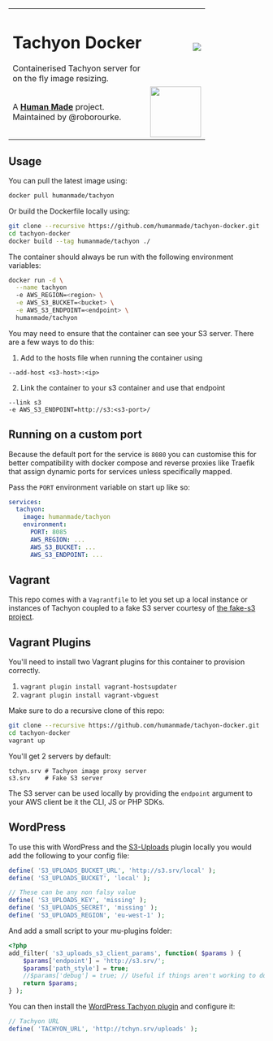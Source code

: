 <table width="100%">
	<tr>
		<td align="left" width="70">
			<h1>Tachyon Docker</h1>
			Containerised Tachyon server for on the fly image resizing.
		</td>
		<td align="right" width="30%">
			<a href="https://hub.docker.com/r/humanmade/tachyon"><img src="http://dockeri.co/image/humanmade/tachyon" /></a>
		</td>
	</tr>
	<tr>
		<td>
			A <strong><a href="https://hmn.md/">Human Made</a></strong> project. Maintained by @roborourke.
		</td>
		<td align="center">
			<img src="https://hmn.md/content/themes/hmnmd/assets/images/hm-logo.svg" width="100" />
		</td>
	</tr>
</table>

## Usage

You can pull the latest image using:

```sh
docker pull humanmade/tachyon
```

Or build the Dockerfile locally using:

```sh
git clone --recursive https://github.com/humanmade/tachyon-docker.git
cd tachyon-docker
docker build --tag humanmade/tachyon ./
```

The container should always be run with the following environment variables:

```sh
docker run -d \
  --name tachyon
  -e AWS_REGION=<region> \
  -e AWS_S3_BUCKET=<bucket> \
  -e AWS_S3_ENDPOINT=<endpoint> \
  humanmade/tachyon
```

You may need to ensure that the container can see your S3 server. There
are a few ways to do this:

1. Add to the hosts file when running the container using
  ```
  --add-host <s3-host>:<ip>
  ```

2. Link the container to your s3 container and use that endpoint
  ```
  --link s3
  -e AWS_S3_ENDPOINT=http://s3:<s3-port>/
  ```

## Running on a custom port

Because the default port for the service is `8080` you can customise this for better compatibility with docker compose and reverse proxies like Traefik that assign dynamic ports for services unless specifically mapped.

Pass the `PORT` environment variable on start up like so:

```yml
services:
  tachyon:
    image: humanmade/tachyon
    environment:
      PORT: 8085
      AWS_REGION: ...
      AWS_S3_BUCKET: ...
      AWS_S3_ENDPOINT: ...
```

## Vagrant

This repo comes with a `Vagrantfile` to let you set up a local instance
or instances of Tachyon coupled to a fake S3 server courtesy of
[the fake-s3 project](https://github.com/jubos/fake-s3).

## Vagrant Plugins

You'll need to install two Vagrant plugins for this container to provision correctly.

1. `vagrant plugin install vagrant-hostsupdater`
2. `vagrant plugin install vagrant-vbguest`

Make sure to do a recursive clone of this repo:

```sh
git clone --recursive https://github.com/humanmade/tachyon-docker.git
cd tachyon-docker
vagrant up
```

You'll get 2 servers by default:

```
tchyn.srv # Tachyon image proxy server
s3.srv    # Fake S3 server
```

The S3 server can be used locally by providing the `endpoint` argument
to your AWS client be it the CLI, JS or PHP SDKs.

## WordPress

To use this with WordPress and the
[S3-Uploads](https://github.com/humanmade/S3-Uploads) plugin locally you
would add the following to your config file:

```php
define( 'S3_UPLOADS_BUCKET_URL', 'http://s3.srv/local' );
define( 'S3_UPLOADS_BUCKET', 'local' );

// These can be any non falsy value
define( 'S3_UPLOADS_KEY', 'missing' );
define( 'S3_UPLOADS_SECRET', 'missing' );
define( 'S3_UPLOADS_REGION', 'eu-west-1' );
```

And add a small script to your mu-plugins folder:

```php
<?php
add_filter( 's3_uploads_s3_client_params', function( $params ) {
    $params['endpoint'] = 'http://s3.srv/';
    $params['path_style'] = true;
    //$params['debug'] = true; // Useful if things aren't working to double check IPs etc
    return $params;
} );
```

You can then install the
[WordPress Tachyon plugin](https://github.com/humanmade/tachyon-plugin)
and configure it:

```php
// Tachyon URL
define( 'TACHYON_URL', 'http://tchyn.srv/uploads' );
```
